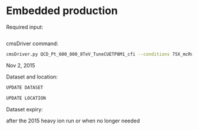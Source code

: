 # Embedded production 

Required input: 
```bash

```

cmsDriver command:
```bash
cmsDriver.py QCD_Pt_600_800_8TeV_TuneCUETP8M1_cfi --conditions 75X_mcRun2_HeavyIon_v1 -s GEN,SIM --pileup_input das:/Hydjet_Quenched_MinBias_5020GeV_750/HiFall15-75X_mcRun2_HeavyIon_v1_75X_mcRun2_HeavyIon_v1-v1/GEN-SIM -n 10 --eventcontent FEVTDEBUG --scenario HeavyIons --pileup HiMixGEN --datatier GEN-SIM --beamspot MatchHI --fileout file:step1.root --pileup_dasoption "--limit 0" --customise SLHCUpgradeSimulations/Configuration/postLS1Customs.customisePostLS1_HI,Configuration/DataProcessing/Utils.addMonitoring --no_exec
```



Nov 2, 2015

Dataset and location:

```bash
UPDATE DATASET

UPDATE LOCATION
```

Dataset expiry:

after the 2015 heavy ion run or when no longer needed

